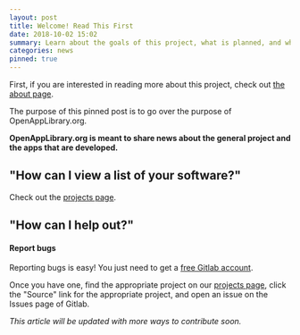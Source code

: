 ```yaml
---
layout: post
title: Welcome! Read This First
date: 2018-10-02 15:02
summary: Learn about the goals of this project, what is planned, and what will be shared on this blog.
categories: news
pinned: true
---
```


First, if you are interested in reading more about this project, check out [the about page](http://localhost:4000/about/).

The purpose of this pinned post is to go over the purpose of OpenAppLibrary.org.

**OpenAppLibrary.org is meant to share news about the general project and the apps that are developed.**

## "How can I view a list of your software?"

Check out the [projects page](/projects/).

## "How can I help out?"

#### Report bugs

Reporting bugs is easy! You just need to get a [free Gitlab account](https://gitlab.com/users/sign_in#register-pane).

Once you have one, find the appropriate project on our [projects page](/projects/), click the "Source" link for the appropriate project,  and open an issue on the Issues page of Gitlab.

*This article will be updated with more ways to contribute soon.*